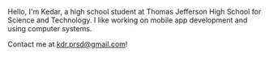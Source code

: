 Hello, I'm Kedar, a high school student at Thomas Jefferson High School for Science and Technology. I like working on mobile app development and using computer systems.


Contact me at kdr.prsd@gmail.com!
